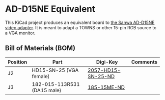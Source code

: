 # AD-D15NE Equivalent
This KiCad project produces an equivalent board to [the Sanwa AD-D15NE video adapter](https://www.sanwa.co.jp/product/syohin?code=AD-D15NE). It is meant to adapt a TOWNS or other 15-pin RGB source to a VGA monitor.

## Bill of Materials (BOM)

| Position | Part        | Digi-Key | Comments |
|----------|-------------|----------|----------|
| J2 | HD15-SN-25 (VGA female) | [2057-HD15-SN-25-ND](https://www.digikey.com/en/products/detail/adam-tech/HD15-SN-25/9832737) | |
| J3 | 182-015-113R531 (DA15 male) | [185-15ME-ND](https://www.digikey.com/en/products/detail/norcomp-inc/182-015-113R531/858353) |